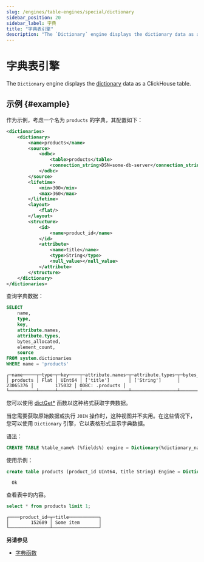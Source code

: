 ```yaml
---
slug: /engines/table-engines/special/dictionary
sidebar_position: 20
sidebar_label: 字典
title: "字典表引擎"
description: "The `Dictionary` engine displays the dictionary data as a ClickHouse table."
---
```



# 字典表引擎

The `Dictionary` engine displays the [dictionary](../../../sql-reference/dictionaries/index.md) data as a ClickHouse table.

## 示例 {#example}

作为示例，考虑一个名为 `products` 的字典，其配置如下：

``` xml
<dictionaries>
    <dictionary>
        <name>products</name>
        <source>
            <odbc>
                <table>products</table>
                <connection_string>DSN=some-db-server</connection_string>
            </odbc>
        </source>
        <lifetime>
            <min>300</min>
            <max>360</max>
        </lifetime>
        <layout>
            <flat/>
        </layout>
        <structure>
            <id>
                <name>product_id</name>
            </id>
            <attribute>
                <name>title</name>
                <type>String</type>
                <null_value></null_value>
            </attribute>
        </structure>
    </dictionary>
</dictionaries>
```

查询字典数据：

``` sql
SELECT
    name,
    type,
    key,
    attribute.names,
    attribute.types,
    bytes_allocated,
    element_count,
    source
FROM system.dictionaries
WHERE name = 'products'
```

``` text
┌─name─────┬─type─┬─key────┬─attribute.names─┬─attribute.types─┬─bytes_allocated─┬─element_count─┬─source──────────┐
│ products │ Flat │ UInt64 │ ['title']       │ ['String']      │        23065376 │        175032 │ ODBC: .products │
└──────────┴──────┴────────┴─────────────────┴─────────────────┴─────────────────┴───────────────┴─────────────────┘
```

您可以使用 [dictGet\*](/sql-reference/functions/ext-dict-functions#dictget-dictgetordefault-dictgetornull) 函数以这种格式获取字典数据。

当您需要获取原始数据或执行 `JOIN` 操作时，这种视图并不实用。在这些情况下，您可以使用 `Dictionary` 引擎，它以表格形式显示字典数据。

语法：

``` sql
CREATE TABLE %table_name% (%fields%) engine = Dictionary(%dictionary_name%)`
```

使用示例：

``` sql
create table products (product_id UInt64, title String) Engine = Dictionary(products);
```

      Ok

查看表中的内容。

``` sql
select * from products limit 1;
```

``` text
┌────product_id─┬─title───────────┐
│        152689 │ Some item       │
└───────────────┴─────────────────┘
```

**另请参见**

- [字典函数](/sql-reference/table-functions/dictionary)

